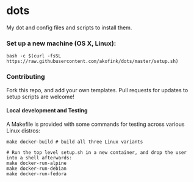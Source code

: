 dots
====

My dot and config files and scripts to install them.

### Set up a new machine (OS X, Linux):

```
bash -c $(curl -fsSL https://raw.githubusercontent.com/akofink/dots/master/setup.sh)
```

### Contributing

Fork this repo, and add your own templates. Pull requests for updates to setup scripts are welcome!

#### Local development and Testing

A Makefile is provided with some commands for testing across various Linux distros:

```
make docker-build # build all three Linux variants

# Run the top level setup.sh in a new container, and drop the user into a shell afterwards:
make docker-run-alpine
make docker-run-debian
make docker-run-fedora
```


